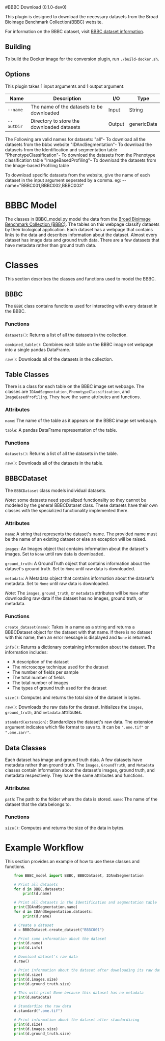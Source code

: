 #BBBC Download (0.1.0-dev0)

This plugin is designed to download the necessary datasets from the Broad Bioimage Benchmark Collection(BBBC) website.

For information on the BBBC dataset, visit 
[BBBC dataset information](https://bbbc.broadinstitute.org/image_sets/).

## Building

To build the Docker image for the conversion plugin, run
`./build-docker.sh`.

## Options

This plugin takes 1 input arguments and
1 output argument:

| Name            | Description                                                  | I/O    | Type        |
| --------------- | ------------------------------------------------------------ | ------ | ----------- |
| `--name  `      | The name of the datasets to be downloaded                    | Input  | String |
| `--outDir`      | Directory to store the downloaded datasets                   | Output | genericData |

The Following are valid names for datasets:
"all"- To download all the datasets from the bbbc website
"IDAndSegmentation"- To download the datasets from the Identification and segmentation table
"PhenotypeClassification"- To download the datasets from the Phenotype classification table
"ImageBasedProfiling"- To download the datasets from the Image-based Profiling table

To download specific datasets from the website, give the name of each dataset in the input argument seperated by a comma. eg: --name="BBBC001,BBBC002,BBBC003" 


# BBBC Model
The classes in BBBC_model.py model the data from the [Broad Bioimage Benchmark Collection (BBBC)](https://bbbc.broadinstitute.org/image_sets). The tables on this webpage classify datasets by their biological application. Each dataset has a webpage that contains links to the data and describes information about the dataset. Almost every dataset has image data and ground truth data. There are a few datasets that have metadata rather than ground truth data.

# Classes
This section describes the classes and functions used to model the BBBC.

## BBBC
The `BBBC` class contains functions used for interacting with every dataset in the BBBC.

### Functions
`datasets()`: Returns a list of all the datasets in the collection.

`combined_table()`: Combines each table on the BBBC image set webpage into a single pandas DataFrame.

`raw()`: Downloads all of the datasets in the collection.

## Table Classes
There is a class for each table on the BBBC image set webpage. The classes are `IDAndSegmentation`, `PhenotypeClassification`, and `ImageBasedProfiling`. They have the same attributes and functions.

### Attributes
`name`: The name of the table as it appears on the BBBC image set webpage.

`table`: A pandas DataFrame representation of the table.

### Functions
`datasets()`: Returns a list of all the datasets in the table.

`raw()`: Downloads all of the datasets in the table.

## BBBCDataset
The `BBBCDataset` class models individual datasets. 

*Note*: some datasets need specialized functionality so they cannot be modeled by the general BBBCDataset class. These datasets have their own classes with the specialized functionality implemented there.

### Attributes
`name`: A string that represents the dataset's name. The provided name must be the name of an existing dataset or else an exception will be raised.

`images`: An Images object that contains information about the dataset's images. Set to `None` until raw data is downloaded.

`ground_truth`: A GroundTruth object that contains information about the dataset's ground truth. Set to `None` until raw data is downloaded.

`metadata`: A Metadata object that contains information about the dataset's metadata. Set to `None` until raw data is downloaded.

*Note*: The `images`, `ground_truth`, or `metadata` attributes will be `None` after downloading raw data if the dataset has no images, ground truth, or metadata.

### Functions
`create_dataset(name)`: Takes in a name as a string and returns a BBBCDataset object for the dataset with that name. If there is no dataset with this name, then an error message is displayed and `None` is returned.

`info()`: Returns a dictionary containing information about the dataset. The information includes:

- A description of the dataset
- The microscopy technique used for the dataset
- The number of fields per sample
- The total number of fields
- The total number of images
- The types of ground truth used for the dataset

`size()`: Computes and returns the total size of the dataset in bytes.

`raw()`: Downloads the raw data for the dataset. Initializes the `images`, `ground_truth`, and `metadata` attributes.

`standard(extension)`: Standardizes the dataset's raw data. The extension argument indicates which file format to save to. It can be `".ome.tif"` or `".ome.zarr"`.

## Data Classes
Each dataset has image and ground truth data. A few datasets have metadata rather than ground truth. The `Images`, `GroundTruth`, and `Metadata` classes contain information about the dataset's images, ground truth, and metadata respectively. They have the same attributes and functions.

### Attributes
`path`: The path to the folder where the data is stored.
`name`: The name of the dataset that the data belongs to.

### Functions
`size()`: Computes and returns the size of the data in bytes.

# Example Workflow
This section provides an example of how to use these classes and functions.

```python
    from BBBC_model import BBBC, BBBCDataset, IDAndSegmentation

    # Print all datasets
    for d in BBBC.datasets:
        print(d.name)

    # Print all datasets in the Identification and segmentation table
    print(IDAndSegmentation.name)
    for d in IDAndSegmentation.datasets:
        print(d.name)

    # Create a dataset
    d = BBBCDataset.create_dataset("BBBC001")

    # Print some information about the dataset
    print(d.name)
    print(d.info)

    # Download dataset's raw data
    d.raw()

    # Print information about the dataset after downloading its raw data
    print(d.size)
    print(d.images.size)
    print(d.ground_truth.size)

    # This will print None because this dataset has no metadata
    print(d.metadata)

    # Standardize the raw data
    d.standard(".ome.tif")

    # Print information about the dataset after standardizing
    print(d.size)
    print(d.images.size)
    print(d.ground_truth.size)
```